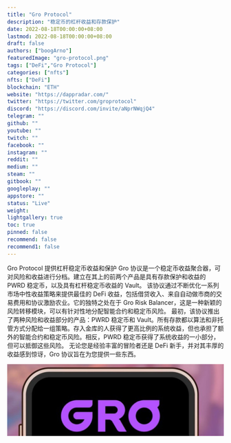 ```yaml
---
title: "Gro Protocol"
description: "稳定币的杠杆收益和存款保护"
date: 2022-08-18T00:00:00+08:00
lastmod: 2022-08-18T00:00:00+08:00
draft: false
authors: ["boogArno"]
featuredImage: "gro-protocol.png"
tags: ["DeFi","Gro Protocol"]
categories: ["nfts"]
nfts: ["DeFi"]
blockchain: "ETH"
website: "https://dappradar.com/"
twitter: "https://twitter.com/groprotocol"
discord: "https://discord.com/invite/aNprNWqjQ4"
telegram: ""
github: ""
youtube: ""
twitch: ""
facebook: ""
instagram: ""
reddit: ""
medium: ""
steam: ""
gitbook: ""
googleplay: ""
appstore: ""
status: "Live"
weight: 
lightgallery: true
toc: true
pinned: false
recommend: false
recommend1: false
---
```

Gro Protocol 提供杠杆稳定币收益和保护
Gro 协议是一个稳定币收益聚合器，可对风险和收益进行分档。建立在其上的前两个产品是具有存款保护和收益的 PWRD 稳定币，以及具有杠杆稳定币收益的 Vault。
该协议通过不断优化一系列市场中性收益策略来提供最佳的 DeFi 收益，包括借贷收入、来自自动做市商的交易费用和协议激励农业。它的独特之处在于 Gro Risk Balancer，这是一种新颖的风险转移模块，可以有针对性地分配智能合约和稳定币风险。
最初，该协议推出了两种风险和收益部分的产品：PWRD 稳定币和 Vault。所有存款都以算法和非托管方式分配给一组策略。存入金库的人获得了更高比例的系统收益，但也承担了额外的智能合约和稳定币风险。相反，PWRD 稳定币获得了系统收益的一小部分，但可以抵御这些风险。
无论您是经验丰富的冒险者还是 DeFi 新手，并对其丰厚的收益感到惊讶，Gro 协议旨在为您提供一些东西。

![1080x360](1080x360.jpg)